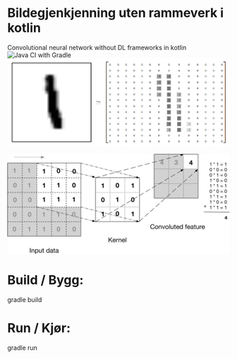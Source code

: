 
# Bildegjenkjenning uten rammeverk i kotlin
Convolutional neural network without DL frameworks in kotlin
![Java CI with Gradle](https://github.com/Millad/Convolutional-neural-network-without-frameworks-in-kotlin/workflows/Java%20CI%20with%20Gradle/badge.svg)
![Alt text](bildeAvKonverteringFraBildeTilMatrise.png?raw=true "Hvordan man konverter fra bilde til matrise")

![Alt text](cnnOperasjon.png?raw=true "Hvordan man tolker matrisen")
# Build / Bygg:
gradle build 

# Run / Kjør:
gradle run

